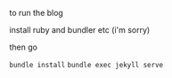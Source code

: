 to run the blog

install ruby and bundler etc (i'm sorry)

then go

`bundle install`
`bundle exec jekyll serve`